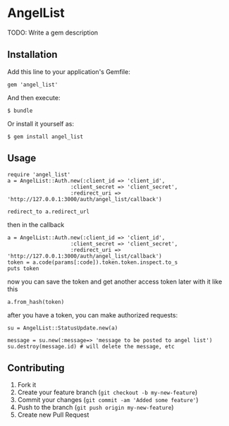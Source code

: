 # AngelList

TODO: Write a gem description

## Installation

Add this line to your application's Gemfile:

    gem 'angel_list'

And then execute:

    $ bundle

Or install it yourself as:

    $ gem install angel_list

## Usage

    require 'angel_list'
    a = AngelList::Auth.new(:client_id => 'client_id', 
                        :client_secret => 'client_secret', 
                        :redirect_uri => 'http://127.0.0.1:3000/auth/angel_list/callback') 
                        
    redirect_to a.redirect_url

then in the callback

    a = AngelList::Auth.new(:client_id => 'client_id', 
                        :client_secret => 'client_secret', 
                        :redirect_uri => 'http://127.0.0.1:3000/auth/angel_list/callback')
    token = a.code(params[:code]).token.token.inspect.to_s
    puts token
now you can save the token and get another access token later with it like this

    a.from_hash(token)

after you have a token, you can make authorized requests:

    su = AngelList::StatusUpdate.new(a)

    message = su.new(:message=> 'message to be posted to angel list')
    su.destroy(message.id) # will delete the message, etc
 
## Contributing

1. Fork it
2. Create your feature branch (`git checkout -b my-new-feature`)
3. Commit your changes (`git commit -am 'Added some feature'`)
4. Push to the branch (`git push origin my-new-feature`)
5. Create new Pull Request
